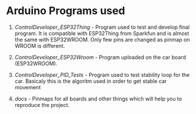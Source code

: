 # Arduino Programs used

  1. *ControlDeveloper_ESP32Thing* - Program used to test and develop final program. It is compatible with ESP32Thing from Sparkfun and is almost the same with ESP32WROOM. Only few pins are changed as pinmap on WROOM is different.
  
  2. *ControlDeveloper_ESP32Wroom* - Program uploaded on the car board (ESP32WROOM).
  
  3. *ControlDeveloper_PID_Tests* - Program used to test stability loop for the car. Basicaly this is the algoritm used in order to get stable car movement
  
  4. *docs* - Pinmaps for all boards and other things which will help you to reproduce the project.